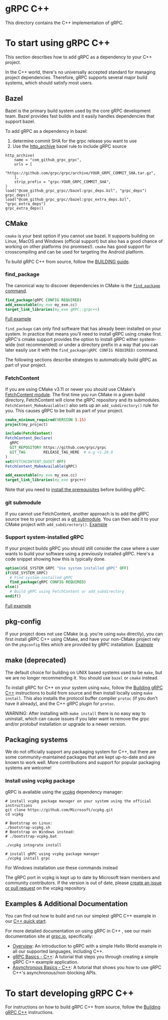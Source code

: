 # gRPC C++

This directory contains the C++ implementation of gRPC.

# To start using gRPC C++

This section describes how to add gRPC as a dependency to your C++ project.

In the C++ world, there's no universally accepted standard for managing project dependencies.
Therefore, gRPC supports several major build systems, which should satisfy most users.

## Bazel

Bazel is the primary build system used by the core gRPC development team. Bazel
provides fast builds and it easily handles dependencies that support bazel.

To add gRPC as a dependency in bazel:
1. determine commit SHA for the grpc release you want to use
2. Use the [http_archive](https://docs.bazel.build/versions/master/repo/http.html#http_archive) bazel rule to include gRPC source
  ```
  http_archive(
      name = "com_github_grpc_grpc",
      urls = [
          "https://github.com/grpc/grpc/archive/YOUR_GRPC_COMMIT_SHA.tar.gz",
      ],
      strip_prefix = "grpc-YOUR_GRPC_COMMIT_SHA",
  )
  load("@com_github_grpc_grpc//bazel:grpc_deps.bzl", "grpc_deps")
  grpc_deps()
  load("@com_github_grpc_grpc//bazel:grpc_extra_deps.bzl", "grpc_extra_deps")
  grpc_extra_deps()
  ```

## CMake

`cmake` is your best option if you cannot use bazel. It supports building on Linux,
MacOS and Windows (official support) but also has a good chance of working on
other platforms (no promises!). `cmake` has good support for crosscompiling and
can be used for targeting the Android platform.

To build gRPC C++ from source, follow the [BUILDING guide](../../BUILDING.md).

### find_package

The canonical way to discover dependencies in CMake is the
[`find_package` command](https://cmake.org/cmake/help/latest/command/find_package.html).

```cmake
find_package(gRPC CONFIG REQUIRED)
add_executable(my_exe my_exe.cc)
target_link_libraries(my_exe gRPC::grpc++)
```
[Full example](../../examples/cpp/helloworld/CMakeLists.txt)

`find_package` can only find software that has already been installed on your
system. In practice that means you'll need to install gRPC using cmake first.
gRPC's cmake support provides the option to install gRPC either system-wide
(not recommended) or under a directory prefix in a way that you can later
easily use it with the `find_package(gRPC CONFIG REQUIRED)` command.

The following sections describe strategies to automatically build gRPC
as part of your project.

### FetchContent
If you are using CMake v3.11 or newer you should use CMake's
[FetchContent module](https://cmake.org/cmake/help/latest/module/FetchContent.html).
The first time you run CMake in a given build directory, FetchContent will
clone the gRPC repository and its submodules. `FetchContent_MakeAvailable()`
also sets up an `add_subdirectory()` rule for you. This causes gRPC to be
built as part of your project.

```cmake
cmake_minimum_required(VERSION 3.15)
project(my_project)

include(FetchContent)
FetchContent_Declare(
  gRPC
  GIT_REPOSITORY https://github.com/grpc/grpc
  GIT_TAG        RELEASE_TAG_HERE  # e.g v1.28.0
)
set(FETCHCONTENT_QUIET OFF)
FetchContent_MakeAvailable(gRPC)

add_executable(my_exe my_exe.cc)
target_link_libraries(my_exe grpc++)
```

Note that you need to
[install the prerequisites](../../BUILDING.md#pre-requisites)
before building gRPC.

### git submodule
If you cannot use FetchContent, another approach is to add the gRPC source tree
to your project as a
[git submodule](https://git-scm.com/book/en/v2/Git-Tools-Submodules).
You can then add it to your CMake project with `add_subdirectory()`.
[Example](../../examples/cpp/helloworld/CMakeLists.txt)

### Support system-installed gRPC

If your project builds gRPC you should still consider the case where a user
wants to build your software using a previously installed gRPC. Here's a
code snippet showing how this is typically done.

```cmake
option(USE_SYSTEM_GRPC "Use system installed gRPC" OFF)
if(USE_SYSTEM_GRPC)
  # Find system-installed gRPC
  find_package(gRPC CONFIG REQUIRED)
else()
  # Build gRPC using FetchContent or add_subdirectory
endif()
```

[Full example](../../examples/cpp/helloworld/CMakeLists.txt)

## pkg-config

If your project does not use CMake (e.g. you're using `make` directly), you can
first install gRPC C++ using CMake, and have your non-CMake project rely on the
`pkgconfig` files which are provided by gRPC installation.
[Example](../../test/distrib/cpp/run_distrib_test_cmake_pkgconfig.sh)

## make (deprecated)

The default choice for building on UNIX based systems used to be `make`, but we are no longer recommending it.
You should use `bazel` or `cmake` instead.

To install gRPC for C++ on your system using `make`, follow the [Building gRPC C++](../../BUILDING.md)
instructions to build from source and then install locally using `make install`.
This also installs the protocol buffer compiler `protoc` (if you don't have it already),
and the C++ gRPC plugin for `protoc`.

WARNING: After installing with `make install` there is no easy way to uninstall, which can cause issues
if you later want to remove the grpc and/or protobuf installation or upgrade to a newer version.

## Packaging systems

We do not officially support any packaging system for C++, but there are some community-maintained packages that are kept up-to-date
and are known to work well. More contributions and support for popular packaging systems are welcome!

### Install using vcpkg package
gRPC is available using the [vcpkg](https://github.com/Microsoft/vcpkg) dependency manager:

```
# install vcpkg package manager on your system using the official instructions
git clone https://github.com/Microsoft/vcpkg.git
cd vcpkg

# Bootstrap on Linux:
./bootstrap-vcpkg.sh
# Bootstrap on Windows instead:
# ./bootstrap-vcpkg.bat

./vcpkg integrate install

# install gRPC using vcpkg package manager
./vcpkg install grpc
```

For Windows installation use these commands instead

The gRPC port in vcpkg is kept up to date by Microsoft team members and community contributors. If the version is out of date, please [create an issue or pull request](https://github.com/Microsoft/vcpkg) on the vcpkg repository.


## Examples & Additional Documentation

You can find out how to build and run our simplest gRPC C++ example in our
[C++ quick start](../../examples/cpp).

For more detailed documentation on using gRPC in C++ , see our main
documentation site at [grpc.io](https://grpc.io), specifically:

* [Overview](https://grpc.io/docs): An introduction to gRPC with a simple
  Hello World example in all our supported languages, including C++.
* [gRPC Basics - C++](https://grpc.io/docs/languages/cpp/basics):
  A tutorial that steps you through creating a simple gRPC C++ example
  application.
* [Asynchronous Basics - C++](https://grpc.io/docs/languages/cpp/async):
  A tutorial that shows you how to use gRPC C++'s asynchronous/non-blocking
  APIs.


# To start developing gRPC C++

For instructions on how to build gRPC C++ from source, follow the [Building gRPC C++](../../BUILDING.md) instructions.
